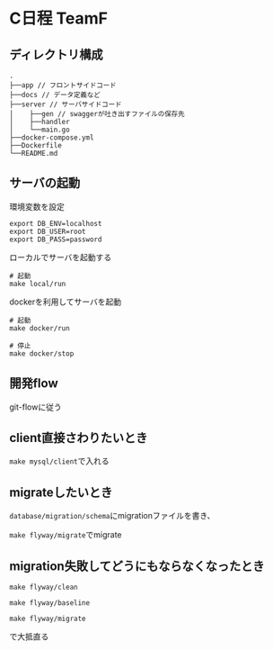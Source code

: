 # C日程 TeamF

## ディレクトリ構成

```
.
├──app // フロントサイドコード
├──docs // データ定義など
├──server // サーバサイドコード
│    ├──gen // swaggerが吐き出すファイルの保存先
│    ├──handler 
│    └──main.go
├──docker-compose.yml
├──Dockerfile
└──README.md
```

## サーバの起動
環境変数を設定
```
export DB_ENV=localhost
export DB_USER=root
export DB_PASS=password
```
ローカルでサーバを起動する
```
# 起動
make local/run
```

dockerを利用してサーバを起動
```
# 起動
make docker/run

# 停止
make docker/stop
```

## 開発flow
git-flowに従う

## client直接さわりたいとき
`make mysql/client`で入れる

## migrateしたいとき
`database/migration/schema`にmigrationファイルを書き、

`make flyway/migrate`でmigrate

## migration失敗してどうにもならなくなったとき
`make flyway/clean`

`make flyway/baseline`

`make flyway/migrate`

で大抵直る
